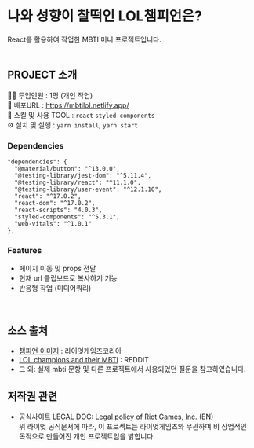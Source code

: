 # 나와 성향이 찰떡인 LOL챔피언은?

React를 활용하여 작업한 MBTI 미니 프로젝트입니다. <br /><br />

## PROJECT 소개

👩‍💻 투입인원 : 1명 (개인 작업) <br/>
🔗 배포URL : https://mbtilol.netlify.app/<br/>
🔨 스킬 및 사용 TOOL : `react` `styled-components` <br/>
⚙ 설치 및 실행 : `yarn install`, `yarn start`<br/>

### Dependencies

```
"dependencies": {
  "@material/button": "^13.0.0",
  "@testing-library/jest-dom": "^5.11.4",
  "@testing-library/react": "^11.1.0",
  "@testing-library/user-event": "^12.1.10",
  "react": "^17.0.2",
  "react-dom": "^17.0.2",
  "react-scripts": "4.0.3",
  "styled-components": "^5.3.1",
  "web-vitals": "^1.0.1"
},
```
### Features
- 페이지 이동 및 props 전달
- 현재 url 클립보드로 복사하기 기능
- 반응형 작업 (미디어쿼리)

<br/>

## 소스 출처

- [챔피언 이미지](https://kr.leagueoflegends.com/ko-kr/champions/) : 라이엇게임즈코리아 <br/>
- [LOL champions and their MBTI](https://www.reddit.com/r/leagueoflegends/comments/5nxj7f/lol_champions_and_their_mbti/) : REDDIT <br/>
- 그 외: 실제 mbti 문항 및 다른 프로젝트에서 사용되었던 질문을 참고하였습니다. <br/>

## 저작권 관련

- 공식사이트 LEGAL DOC: [Legal policy of Riot Games, Inc.](https://www.riotgames.com/en/legal) (EN) <br/>
  위 라이엇 공식문서에 따라, 이 프로젝트는 라이엇게임즈와 무관하며 비 상업적인 목적으로 만들어진 개인 프로젝트임을 밝힙니다.<br/>
